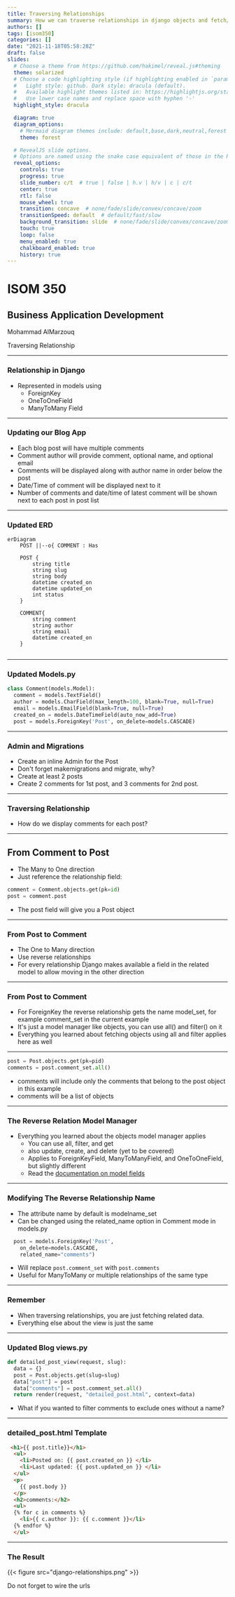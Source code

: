 ```yaml
---
title: Traversing Relationships
summary: How we can traverse relationships in django objects and fetch/present them appropriately in views/templates
authors: []
tags: [isom350]
categories: []
date: "2021-11-18T05:58:28Z"
draft: false
slides:
  # Choose a theme from https://github.com/hakimel/reveal.js#theming
  theme: solarized
  # Choose a code highlighting style (if highlighting enabled in `params.toml`)
  #   Light style: github. Dark style: dracula (default).
  #   Available highlight themes listed in: https://highlightjs.org/static/demo/
  #   Use lower case names and replace space with hyphen '-'
  highlight_style: dracula

  diagram: true
  diagram_options:
    # Mermaid diagram themes include: default,base,dark,neutral,forest
    theme: forest

  # RevealJS slide options.
  # Options are named using the snake case equivalent of those in the RevealJS docs.
  reveal_options:
    controls: true
    progress: true
    slide_number: c/t  # true | false | h.v | h/v | c | c/t
    center: true
    rtl: false
    mouse_wheel: true
    transition: concave  # none/fade/slide/convex/concave/zoom
    transitionSpeed: default  # default/fast/slow
    background_transition: slide  # none/fade/slide/convex/concave/zoom
    touch: true
    loop: false
    menu_enabled: true
    chalkboard_enabled: true
    history: true
---
```



# ISOM 350
## Business Application Development

Mohammad AlMarzouq

Traversing Relationship

---

### Relationship in Django

- Represented in models using
  - ForeignKey
  - OneToOneField
  - ManyToMany Field

---

### Updating our Blog App

- Each blog post will have multiple comments
- Comment author will provide comment, optional name, and optional email
- Comments will be displayed along with author name in order below the post
- Date/Time of comment will be displayed next to it
- Number of comments and date/time of latest comment will be shown next to each post in post list

---

### Updated ERD

```mermaid
erDiagram
    POST ||--o{ COMMENT : Has

    POST {
        string title
        string slug
        string body
        datetime created_on
        datetime updated_on
        int status 
    }

    COMMENT{
        string comment
        string author
        string email
        datetime created_on
    }
    
```
---

### Updated Models.py

```python
class Comment(models.Model):
  comment = models.TextField()
  author = models.CharField(max_length=100, blank=True, null=True)
  email = models.EmailField(blank=True, null=True)
  created_on = models.DateTimeField(auto_now_add=True)
  post = models.ForeignKey('Post', on_delete=models.CASCADE) 
```

---

### Admin and Migrations

- Create an inline Admin for the Post
- Don't forget makemigrations and migrate, why?
- Create at least 2 posts
- Create 2 comments for 1st post, and 3 comments for 2nd post.

---

### Traversing Relationship

- How do we display comments for each post?

---

## From Comment to Post

- The Many to One direction
- Just reference the relationship field:

```python
comment = Comment.objects.get(pk=id)
post = comment.post
```
- The post field will give you a Post object

---

### From Post to Comment

- The One to Many direction
- Use reverse relationships
- For every relationship Django makes available a field in the related model to allow moving in the other direction

--- 

### From Post to Comment

- For ForeignKey the reverse relationship gets the name model_set, for example comment_set in the current example
- It's just a model manager like objects, you can use all() and filter() on it
- Everything you learned about fetching objects using all and filter applies here as well
  
---

```python
post = Post.objects.get(pk=pid)
comments = post.comment_set.all()
```
- comments will include only the comments that belong to the post object in this example
- comments will be a list of objects
  
---

### The Reverse Relation Model Manager

- Everything you learned about the objects model manager applies
  - You can use all, filter, and get
  - also update, create, and delete (yet to be covered)
  - Applies to ForeignKeyField, ManyToManyField, and OneToOneField, but slightly different
  - Read the [documentation on model fields](https://docs.djangoproject.com/en/3.2/ref/models/fields/)

---

### Modifying The Reverse Relationship Name

- The attribute name by default is modelname_set
- Can be changed using the related_name option in Comment mode in models.py
```python
  post = models.ForeignKey('Post', 
    on_delete=models.CASCADE, 
    related_name="comments") 
```  
- Will replace `post.comment_set` with `post.comments`
- Useful for ManyToMany or multiple relationships of the same type
---

### Remember

- When traversing relationships, you are just fetching related data.
- Everything else about the view is just the same

---

### Updated Blog views.py

```python
def detailed_post_view(request, slug):
  data = {}
  post = Post.objects.get(slug=slug)
  data["post"] = post
  data["comments"] = post.comment_set.all()
  return render(request, "detailed_post.html", context=data)
```
- What if you wanted to filter comments to exclude ones without a name?

---

### detailed_post.html Template

```html
 <h1>{{ post.title}}</h1>
  <ul>
    <li>Posted on: {{ post.created_on }} </li>
    <li>Last updated: {{ post.updated_on }} </li>
  </ul>
  <p>
    {{ post.body }}
  </p>
  <h2>comments:</h2>
  <ul>
  {% for c in comments %}
    <li>{{ c.author }}: {{ c.comment }}</li>
  {% endfor %}
  </ul>
```

---

### The Result


{{< figure src="django-relationships.png" >}}

Do not forget to wire the urls